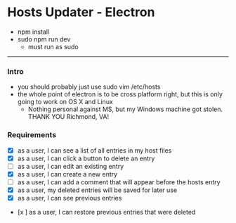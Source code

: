 # Hosts Updater - Electron

- npm install 
- sudo npm run dev 
	- must run as sudo
___

### Intro 
- you should probably just use sudo vim /etc/hosts 
- the whole point of electron is to be cross platform right, but this is only going to work on OS X and Linux 
  - Nothing personal against MS, but my Windows machine got stolen. THANK YOU Richmond, VA!


### Requirements
- [x] as a user, I can see a list of all entries in my host files 
- [x] as a user, I can click a button to delete an entry
- [ ] as a user, I can edit an existing entry
- [x] as a user, I can create a new entry
- [ ] as a user, I can add a comment that will appear before the hosts entry
- [x] as a user, my deleted entries will be saved for later use
- [x] as a user, I can see previous entries
- [x ] as a user, I can restore previous entries that were deleted

